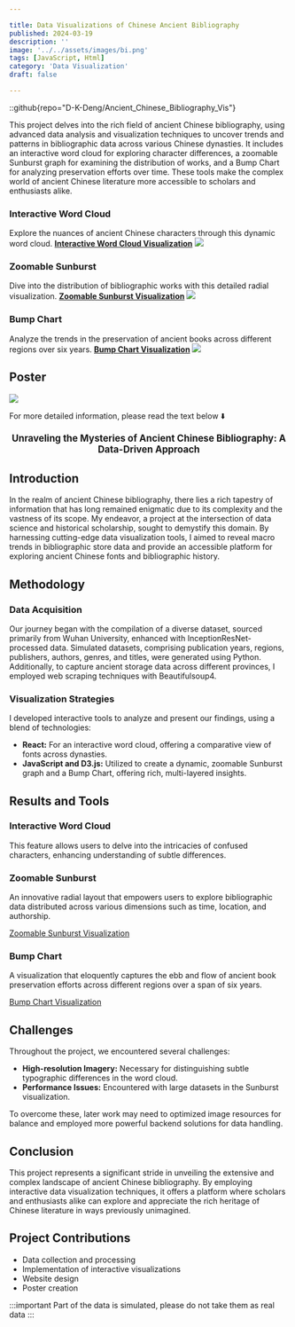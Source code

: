 ```yaml
---

title: Data Visualizations of Chinese Ancient Bibliography
published: 2024-03-19
description: ''
image: '../../assets/images/bi.png'
tags: [JavaScript, Html]
category: 'Data Visualization'
draft: false

---
```



::github{repo="D-K-Deng/Ancient_Chinese_Bibliography_Vis"}

This project delves into the rich field of ancient Chinese bibliography, using advanced data analysis and visualization techniques to uncover trends and patterns in bibliographic data across various Chinese dynasties. It includes an interactive word cloud for exploring character differences, a zoomable Sunburst graph for examining the distribution of works, and a Bump Chart for analyzing preservation efforts over time. These tools make the complex world of ancient Chinese literature more accessible to scholars and enthusiasts alike.


### Interactive Word Cloud
Explore the nuances of ancient Chinese characters through this dynamic word cloud.
**[Interactive Word Cloud Visualization](https://github.com/D-K-Deng/word_cloud_vis)**
![](/image/bi1.png)

### Zoomable Sunburst
Dive into the distribution of bibliographic works with this detailed radial visualization.
**[Zoomable Sunburst Visualization](https://observablehq.com/d/0bdef5c1c66ca37a)**
![](/image/bi2.jpg)

### Bump Chart
Analyze the trends in the preservation of ancient books across different regions over six years.
**[Bump Chart Visualization](https://observablehq.com/d/5bc5f8dc4f5cee65)**
![](/image/bi3.png)

## Poster

![](/image/bipo.jpg)


For more detailed information, please read the text below :arrow_down:

<p align="center" style="font-size: larger;"><strong>Unraveling the Mysteries of Ancient Chinese Bibliography: A Data-Driven Approach</strong></p>


## Introduction

In the realm of ancient Chinese bibliography, there lies a rich tapestry of information that has long remained enigmatic due to its complexity and the vastness of its scope. My endeavor, a project at the intersection of data science and historical scholarship, sought to demystify this domain. By harnessing cutting-edge data visualization tools, I aimed to reveal macro trends in bibliographic store data and provide an accessible platform for exploring ancient Chinese fonts and bibliographic history.

## Methodology

### Data Acquisition

Our journey began with the compilation of a diverse dataset, sourced primarily from Wuhan University, enhanced with InceptionResNet-processed data. Simulated datasets, comprising publication years, regions, publishers, authors, genres, and titles, were generated using Python. Additionally, to capture ancient storage data across different provinces, I employed web scraping techniques with Beautifulsoup4.

### Visualization Strategies

I developed interactive tools to analyze and present our findings, using a blend of technologies:

- **React:** For an interactive word cloud, offering a comparative view of fonts across dynasties.
- **JavaScript and D3.js:** Utilized to create a dynamic, zoomable Sunburst graph and a Bump Chart, offering rich, multi-layered insights.

## Results and Tools

### Interactive Word Cloud

This feature allows users to delve into the intricacies of confused characters, enhancing understanding of subtle differences.


### Zoomable Sunburst

An innovative radial layout that empowers users to explore bibliographic data distributed across various dimensions such as time, location, and authorship.

[Zoomable Sunburst Visualization](https://observablehq.com/d/0bdef5c1c66ca37a)

### Bump Chart

A visualization that eloquently captures the ebb and flow of ancient book preservation efforts across different regions over a span of six years.

[Bump Chart Visualization](https://observablehq.com/d/5bc5f8dc4f5cee65)

## Challenges

Throughout the project, we encountered several challenges:

- **High-resolution Imagery:** Necessary for distinguishing subtle typographic differences in the word cloud.
- **Performance Issues:** Encountered with large datasets in the Sunburst visualization.

To overcome these, later work may need to optimized image resources for balance and employed more powerful backend solutions for data handling.

## Conclusion

This project represents a significant stride in unveiling the extensive and complex landscape of ancient Chinese bibliography. By employing interactive data visualization techniques, it offers a platform where scholars and enthusiasts alike can explore and appreciate the rich heritage of Chinese literature in ways previously unimagined.

## Project Contributions
  - Data collection and processing
  - Implementation of interactive visualizations
  - Website design
  - Poster creation


:::important
Part of the data is simulated, please do not take them as real data
:::

